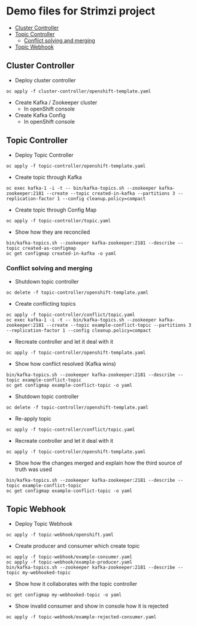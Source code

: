 # Demo files for Strimzi project

<!-- TOC depthFrom:2 -->

- [Cluster Controller](#cluster-controller)
- [Topic Controller](#topic-controller)
    - [Conflict solving and merging](#conflict-solving-and-merging)
- [Topic Webhook](#topic-webhook)

<!-- /TOC -->

## Cluster Controller

* Deploy cluster controller
```
oc apply -f cluster-controller/openshift-template.yaml
```

* Create Kafka / Zookeeper cluster
  * In openShift console
* Create Kafka Config
  * In openShift console

## Topic Controller

* Deploy Topic Controller
```
oc apply -f topic-controller/openshift-template.yaml
```

* Create topic through Kafka
```
oc exec kafka-1 -i -t -- bin/kafka-topics.sh --zookeeper kafka-zookeeper:2181 --create --topic created-in-kafka --partitions 3 --replication-factor 1 --config cleanup.policy=compact
```

* Create topic through Config Map
```
oc apply -f topic-controller/topic.yaml
```

* Show how they are reconciled
```
bin/kafka-topics.sh --zookeeper kafka-zookeeper:2181 --describe --topic created-as-configmap
oc get configmap created-in-kafka -o yaml
```

### Conflict solving and merging

* Shutdown topic controller
```
oc delete -f topic-controller/openshift-template.yaml
```
* Create conflicting topics
```
oc apply -f topic-controller/conflict/topic.yaml
oc exec kafka-1 -i -t -- bin/kafka-topics.sh --zookeeper kafka-zookeeper:2181 --create --topic example-conflict-topic --partitions 3 --replication-factor 1 --config cleanup.policy=compact
```

* Recreate controller and let it deal with it
```
oc apply -f topic-controller/openshift-template.yaml
```

* Show how conflict resolved (Kafka wins)
```
bin/kafka-topics.sh --zookeeper kafka-zookeeper:2181 --describe --topic example-conflict-topic
oc get configmap example-conflict-topic -o yaml
```

* Shutdown topic controller
```
oc delete -f topic-controller/openshift-template.yaml
```

* Re-apply topic
```
oc apply -f topic-controller/conflict/topic.yaml
```

* Recreate controller and let it deal with it
```
oc apply -f topic-controller/openshift-template.yaml
```

* Show how the changes merged and explain how the third source of truth was used
```
bin/kafka-topics.sh --zookeeper kafka-zookeeper:2181 --describe --topic example-conflict-topic
oc get configmap example-conflict-topic -o yaml
```

## Topic Webhook

* Deploy Topic Webhook
```
oc apply -f topic-webhook/openshift.yaml
```

* Create producer and consumer which create topic
```
oc apply -f topic-webhook/example-consumer.yaml
oc apply -f topic-webhook/example-producer.yaml
bin/kafka-topics.sh --zookeeper kafka-zookeeper:2181 --describe --topic my-webhooked-topic
```

* Show how it collaborates with the topic controller
```
oc get configmap my-webhooked-topic -o yaml
```

* Show invalid consumer and show in console how it is rejected
```
oc apply -f topic-webhook/example-rejected-consumer.yaml
```